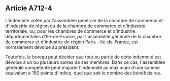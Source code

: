 Article A712-4
----
L'indemnité votée par l'assemblée générale de la chambre de commerce et
d'industrie de région ou de la chambre de commerce et d'industrie territoriale,
ou, pour les chambres de commerce et d'industrie départementales
d'Ile-de-France, par l'assemblée générale de la chambre de commerce et
d'industrie de région Paris - Ile-de-France, est normalement dévolue au
président.

Toutefois, le bureau peut décider que tout ou partie de cette indemnité est
dévolue à un ou plusieurs autres de ses membres. Dans ce cas, l'assemblée
générale compétente peut majorer l'indemnité au maximum d'une somme équivalant à
150 points d'indice, quel que soit le nombre des bénéficiaires.
